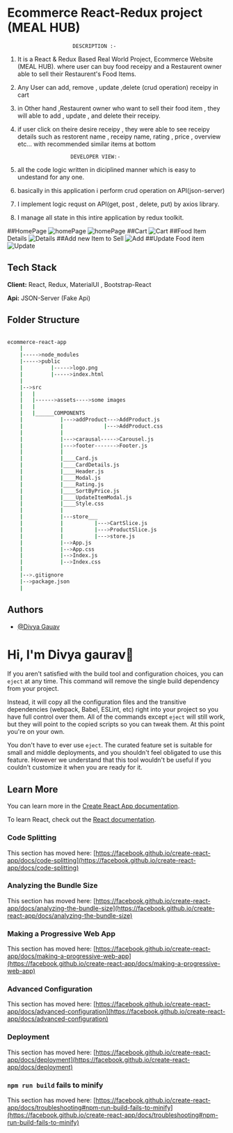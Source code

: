 
# Ecommerce React-Redux project (MEAL HUB)
                         DESCRIPTION :-
1. It is a React & Redux Based Real World Project, Ecommerce Website (MEAL HUB). where user can buy food receipy and a Restaurent owner able to sell their Restaurent's Food Items.
2. Any User can add, remove , update ,delete (crud operation) receipy in cart
3. in Other hand ,Restaurent owner who want to sell their food item , they will able to add , update , and delete their receipy.
4. if user click on theire desire receipy , they were able to see receipy details such as restorent name , receipy name, rating , price , overview etc... with recommended similar items at bottom

                        DEVELOPER VIEW:-
5. all the code logic written in diciplined manner which is easy to undestand for any one.
6. basically in this application i perform crud operation on API(json-server) 
7. I implement logic requst on API(get, post , delete, put) by axios library.
8. I manage all state in this intire application by redux toolkit.

##HomePage
![homePage](https://github.com/DivyaGaurav21/Ecoomerce-React-App/blob/master/src/assets/github-screenshot/Screenshot%20(16).png?raw=true)
![homePage](https://github.com/DivyaGaurav21/Ecoomerce-React-App/blob/master/src/assets/github-screenshot/Screenshot%20(17).png?raw=true)
##Cart
![Cart](https://github.com/DivyaGaurav21/Ecoomerce-React-App/blob/master/src/assets/github-screenshot/Screenshot%20(18).png?raw=true)
##Food Item Details
![Details](https://github.com/DivyaGaurav21/Ecoomerce-React-App/blob/master/src/assets/github-screenshot/Screenshot%20(19).png?raw=true)
##Add new Item to Sell
![Add](https://github.com/DivyaGaurav21/Ecoomerce-React-App/blob/master/src/assets/github-screenshot/Screenshot%20(20).png?raw=true)
##Update Food item
![Update](https://github.com/DivyaGaurav21/Ecoomerce-React-App/blob/master/src/assets/github-screenshot/Screenshot%20(21).png?raw=true)
## Tech Stack

**Client:** React, Redux, MaterialUI , Bootstrap-React

**Api:** JSON-Server (Fake Api)


## Folder Structure
```bash

ecommerce-react-app
    |
    |----->node_modules 
    |----->public
    |         |----->logo.png
    |         |----->index.html    
    |
    |-->src
    |   | 
    |   |------>assets---->some images
    |   |         
    |   |______COMPONENTS         
    |            |--->addProduct--->AddProduct.js
    |            |             |--->AddProduct.css
    |            |           
    |            |--->carausal----->Carousel.js
    |            |--->footer------->Footer.js
    |            |
    |            |____Card.js
    |            |____CardDetails.js
    |            |____Header.js
    |            |____Modal.js
    |            |____Rating.js
    |            |____SortByPrice.js
    |            |____UpdateItemModal.js 
    |            |____Style.css
    |            |
    |            |---store___
    |            |          |--->CartSlice.js
    |            |          |--->ProductSlice.js
    |            |          |--->store.js
    |            |-->App.js
    |            |-->App.css
    |            |-->Index.js
    |            |-->Index.css
    |
    |-->.gitignore
    |-->package.json
    |
```  
## Authors

- [@Divya Gauav](https://github.com/DivyaGaurav21/Ecoomerce-React-App)


# Hi, I'm Divya gaurav👋


If you aren't satisfied with the build tool and configuration choices, you can `eject` at any time. This command will remove the single build dependency from your project.

Instead, it will copy all the configuration files and the transitive dependencies (webpack, Babel, ESLint, etc) right into your project so you have full control over them. All of the commands except `eject` will still work, but they will point to the copied scripts so you can tweak them. At this point you're on your own.

You don't have to ever use `eject`. The curated feature set is suitable for small and middle deployments, and you shouldn't feel obligated to use this feature. However we understand that this tool wouldn't be useful if you couldn't customize it when you are ready for it.

## Learn More

You can learn more in the [Create React App documentation](https://facebook.github.io/create-react-app/docs/getting-started).

To learn React, check out the [React documentation](https://reactjs.org/).

### Code Splitting

This section has moved here: [https://facebook.github.io/create-react-app/docs/code-splitting](https://facebook.github.io/create-react-app/docs/code-splitting)

### Analyzing the Bundle Size

This section has moved here: [https://facebook.github.io/create-react-app/docs/analyzing-the-bundle-size](https://facebook.github.io/create-react-app/docs/analyzing-the-bundle-size)

### Making a Progressive Web App

This section has moved here: [https://facebook.github.io/create-react-app/docs/making-a-progressive-web-app](https://facebook.github.io/create-react-app/docs/making-a-progressive-web-app)

### Advanced Configuration

This section has moved here: [https://facebook.github.io/create-react-app/docs/advanced-configuration](https://facebook.github.io/create-react-app/docs/advanced-configuration)

### Deployment

This section has moved here: [https://facebook.github.io/create-react-app/docs/deployment](https://facebook.github.io/create-react-app/docs/deployment)

### `npm run build` fails to minify

This section has moved here: [https://facebook.github.io/create-react-app/docs/troubleshooting#npm-run-build-fails-to-minify](https://facebook.github.io/create-react-app/docs/troubleshooting#npm-run-build-fails-to-minify)
